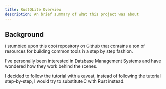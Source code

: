 ```yaml
---
title: RustQLite Overview
description: An brief summary of what this project was about
---
```


## Background
I stumbled upon this cool repository on Github that contains a ton of resources for building common tools in a step by step fashion. 

I've personally been interested in Database Management Systems and have wondered how they work behind the scenes.

I decided to follow the tutorial with a caveat, instead of following the tutorial step-by-step, I would try to substitute C with Rust instead.
